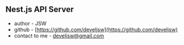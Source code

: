 
## Nest.js API Server
- author - JSW
- github - [https://github.com/develjsw](https://github.com/develjsw)
- contact to me - [develjsw@gmail.com](develjsw@gmail.com)
